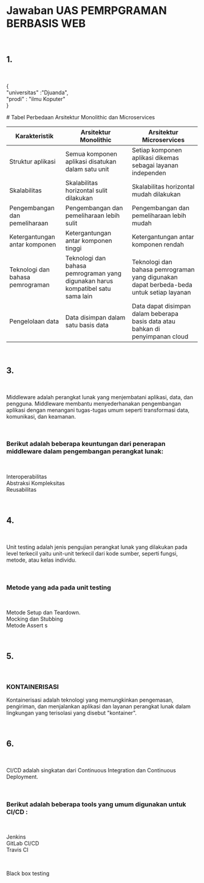 # Jawaban UAS PEMRPGRAMAN BERBASIS WEB
<br>
<h2>1.</h2><br>
<p>{ <br> "universitas" :"Djuanda",<br> "prodi" : "ilmu Koputer" <br>}</p>
# Tabel Perbedaan Arsitektur Monolithic dan Microservices

| Karakteristik | Arsitektur Monolithic | Arsitektur Microservices |
|---|---|---|
| Struktur aplikasi | Semua komponen aplikasi disatukan dalam satu unit | Setiap komponen aplikasi dikemas sebagai layanan independen |
| Skalabilitas | Skalabilitas horizontal sulit dilakukan | Skalabilitas horizontal mudah dilakukan |
| Pengembangan dan pemeliharaan | Pengembangan dan pemeliharaan lebih sulit | Pengembangan dan pemeliharaan lebih mudah |
| Ketergantungan antar komponen | Ketergantungan antar komponen tinggi | Ketergantungan antar komponen rendah |
| Teknologi dan bahasa pemrograman | Teknologi dan bahasa pemrograman yang digunakan harus kompatibel satu sama lain | Teknologi dan bahasa pemrograman yang digunakan dapat berbeda-beda untuk setiap layanan |
| Pengelolaan data | Data disimpan dalam satu basis data | Data dapat disimpan dalam beberapa basis data atau bahkan di penyimpanan cloud |
<br>
<h2>3.</h2><br>
<p>
Middleware adalah perangkat lunak yang menjembatani aplikasi, data, dan pengguna. Middleware membantu menyederhanakan pengembangan aplikasi dengan menangani tugas-tugas umum seperti transformasi data, komunikasi, dan keamanan.</p><br>
<h3>Berikut adalah beberapa keuntungan dari penerapan middleware dalam pengembangan perangkat lunak:</h3>
<br>
<p>Interoperabilitas<br>
Abstraksi Kompleksitas<br>Reusabilitas</p>
<br>
<h2>4.</h2><br>
<p>Unit testing adalah jenis pengujian perangkat lunak yang dilakukan pada level terkecil yaitu unit-unit terkecil dari kode sumber, seperti fungsi, metode, atau kelas individu.</p><br>
<h3>Metode yang ada pada unit testing</h3>
<br>
<p>Metode Setup dan Teardown.<br>
Mocking dan Stubbing<br>Metode Assert s</p>
<br>
<h2>5.</h2><br>
<h3>KONTAINERISASI</h3>
<p>Kontainerisasi adalah teknologi yang memungkinkan pengemasan, pengiriman, dan menjalankan aplikasi dan layanan perangkat lunak dalam lingkungan yang terisolasi yang disebut "kontainer".</p>
<br>
<h2>6.</h2><br>
<p>
CI/CD adalah singkatan dari Continuous Integration dan Continuous Deployment.</p><br>
<h3>Berikut adalah beberapa tools yang umum digunakan untuk CI/CD :</h3>
<br>
<p>Jenkins<br>
GitLab CI/CD<br>Travis CI</p>
<br>
<p> Black box testing <br>
